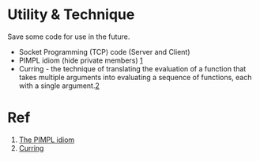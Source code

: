 # Utility & Technique

Save some code for use in the future.

- Socket Programming (TCP) code (Server and Client)  
- PIMPL idiom (hide private members) [1]
- Curring - the technique of translating the evaluation of a function that takes multiple arguments into evaluating a sequence of functions, each with a single argument.[2]

# Ref
1. [The PIMPL idiom][1]    
2. [Curring][2]  


[1]:https://cpppatterns.com/patterns/pimpl.html  
[2]:https://en.wikipedia.org/wiki/Currying  
